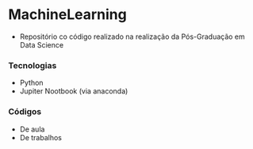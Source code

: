 # MachineLearning

 - Repositório co código realizado na realização da Pós-Graduação em Data Science

### Tecnologias

 - Python
 - Jupiter Nootbook (via anaconda)

### Códigos

 - De aula
 - De trabalhos

